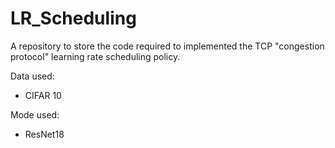 # LR_Scheduling

A repository to store the code required to implemented the TCP "congestion protocol" learning rate scheduling policy.

Data used:
- CIFAR 10

Mode used:
- ResNet18
